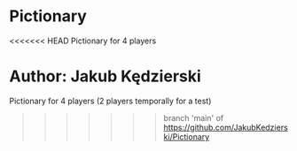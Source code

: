 # Pictionary

<<<<<<< HEAD
Pictionary for 4 players    

Author:
Jakub Kędzierski
=======
Pictionary for 4 players (2 players temporally for a test)
>>>>>>> branch 'main' of https://github.com/JakubKedzierski/Pictionary
